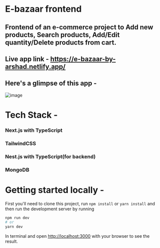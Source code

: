 
# E-bazaar frontend
## Frontend of an e-commerce project to Add new products, Search products, Add/Edit quantity/Delete products from cart.

## Live app link - https://e-bazaar-by-arshad.netlify.app/

## Here's a glimpse of this app -

![image](https://github.com/ArshadChowdhury/e-bazaar-frontend/assets/86738490/02adf7a5-cb34-457f-900a-b10eb94aff86)

# Tech Stack - 

### Next.js with TypeScript 
### TailwindCSS
### Nest.js with TypeScript(for backend)
### MongoDB

# Getting started locally - 

First you'll need to clone this project, run ```npm install``` or ```yarn install``` and then run the development server by running

```bash
npm run dev
# or
yarn dev
```

In terminal and open [http://localhost:3000](http://localhost:3000) with your browser to see the result.

